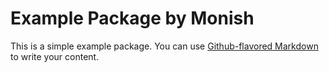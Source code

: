 # Example Package by Monish

This is a simple example package. You can use
[Github-flavored Markdown](https://guides.github.com/features/mastering-markdown/)
to write your content.